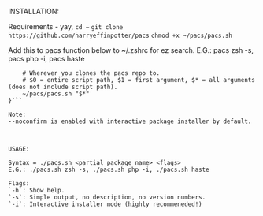 INSTALLATION:

Requirements - yay, 
`cd ~`
`git clone https://github.com/harryeffinpotter/pacs`
`chmod +x ~/pacs/pacs.sh`

Add this to pacs function below to ~/.zshrc for ez search.
E.G.: pacs zsh -s, pacs php -i, pacs haste
```pacs(){
    # Wherever you clones the pacs repo to.
    # $0 = entire script path, $1 = first argument, $* = all arguments (does not include script path).
    ~/pacs/pacs.sh "$*"
}```

Note:
--noconfirm is enabled with interactive package installer by default.



USAGE:

Syntax = ./pacs.sh <partial package name> <flags>
E.G.: ./pacs.sh zsh -s, ./pacs.sh php -i, ./pacs.sh haste
    
Flags:
`-h`: Show help.
`-s`: Simple output, no description, no version numbers.
`-i`: Interactive installer mode (highly recommeneded!)
